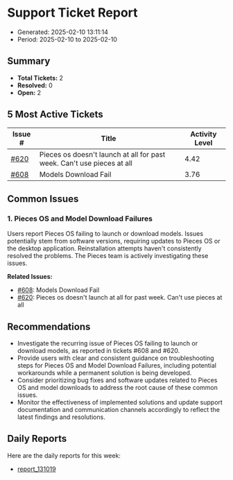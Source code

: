 # Support Ticket Report
- Generated: 2025-02-10 13:11:14
- Period: 2025-02-10 to 2025-02-10

## Summary
- **Total Tickets:** 2
- **Resolved:** 0
- **Open:** 2

## 5 Most Active Tickets
| Issue # | Title | Activity Level |
|---------|-------|----------------|
| [#620](https://github.com/pieces-app/support/issues/620) | Pieces os doesn't launch at all for past week. Can't use pieces at all | 4.42 |
| [#608](https://github.com/pieces-app/support/issues/608) | Models Download Fail | 3.76 |

## Common Issues
### 1. Pieces OS and Model Download Failures
Users report Pieces OS failing to launch or download models.  Issues potentially stem from software versions, requiring updates to Pieces OS or the desktop application.  Reinstallation attempts haven't consistently resolved the problems.  The Pieces team is actively investigating these issues.

**Related Issues:**
- [#608](https://github.com/pieces-app/support/issues/608): Models Download Fail
- [#620](https://github.com/pieces-app/support/issues/620): Pieces os doesn't launch at all for past week. Can't use pieces at all


## Recommendations
- Investigate the recurring issue of Pieces OS failing to launch or download models, as reported in tickets #608 and #620.
- Provide users with clear and consistent guidance on troubleshooting steps for Pieces OS and Model Download Failures, including potential workarounds while a permanent solution is being developed.
- Consider prioritizing bug fixes and software updates related to Pieces OS and model downloads to address the root cause of these common issues.
- Monitor the effectiveness of implemented solutions and update support documentation and communication channels accordingly to reflect the latest findings and resolutions.

## Daily Reports
Here are the daily reports for this week:

- [report_131019](daily/2025-02-10/report_131019.md)
